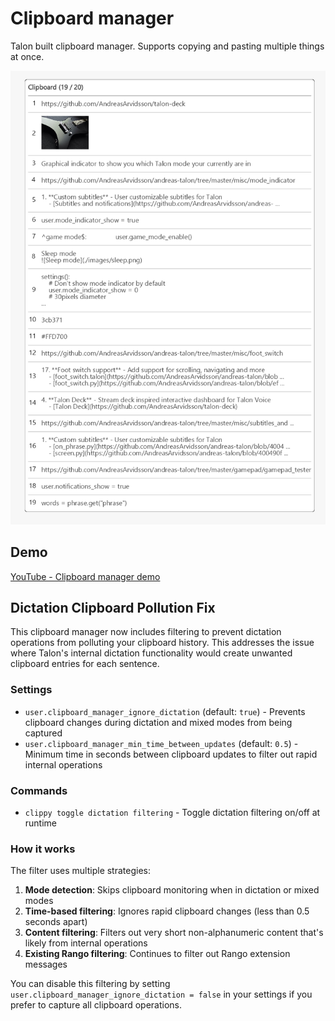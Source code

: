 # Clipboard manager

Talon built clipboard manager. Supports copying and pasting multiple things at once.

![Clipboard manager](./clipboard_manager.png)

## Demo

[YouTube - Clipboard manager demo](https://youtu.be/eQ0mlJedixw)

## Dictation Clipboard Pollution Fix

This clipboard manager now includes filtering to prevent dictation operations from polluting your clipboard history. This addresses the issue where Talon's internal dictation functionality would create unwanted clipboard entries for each sentence.

### Settings

- `user.clipboard_manager_ignore_dictation` (default: `true`) - Prevents clipboard changes during dictation and mixed modes from being captured
- `user.clipboard_manager_min_time_between_updates` (default: `0.5`) - Minimum time in seconds between clipboard updates to filter out rapid internal operations

### Commands

- `clippy toggle dictation filtering` - Toggle dictation filtering on/off at runtime

### How it works

The filter uses multiple strategies:
1. **Mode detection**: Skips clipboard monitoring when in dictation or mixed modes
2. **Time-based filtering**: Ignores rapid clipboard changes (less than 0.5 seconds apart)
3. **Content filtering**: Filters out very short non-alphanumeric content that's likely from internal operations
4. **Existing Rango filtering**: Continues to filter out Rango extension messages

You can disable this filtering by setting `user.clipboard_manager_ignore_dictation = false` in your settings if you prefer to capture all clipboard operations.
